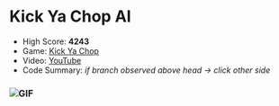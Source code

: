 # Kick Ya Chop AI
* High Score: **4243**
* Game: [Kick Ya Chop](https://www.addictinggames.com/clicker/kick-ya-chop)
* Video: [YouTube](https://youtu.be/8hsjaKSZLWE)
* Code Summary: *if branch observed above head &rarr; click other side*
### ![GIF](https://media.giphy.com/media/7njqMNZjadiPkD0pPM/giphy.gif)
